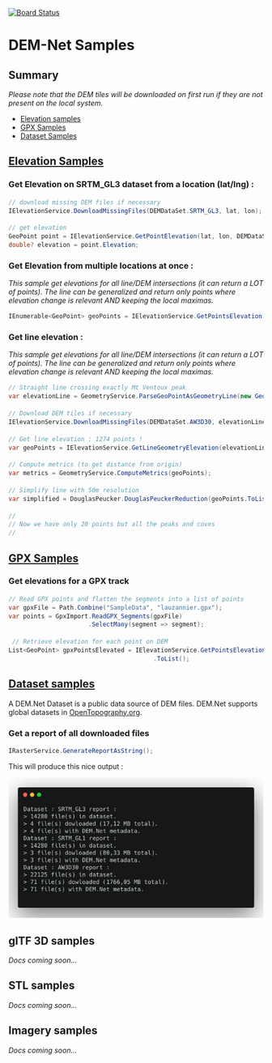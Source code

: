 [![Board Status](https://dev.azure.com/dem-net/0c1af62a-8ff1-4922-86da-d4e92c665a06/d2c48cdc-bc33-40ac-bef9-e674288c5be0/_apis/work/boardbadge/f7942cdf-e24a-49c0-96e2-6a8e4643e76d)](https://dev.azure.com/dem-net/0c1af62a-8ff1-4922-86da-d4e92c665a06/_boards/board/t/d2c48cdc-bc33-40ac-bef9-e674288c5be0/Microsoft.RequirementCategory)
# DEM-Net Samples

## Summary

*Please note that the DEM tiles will be downloaded on first run if they are not present on the local system.*

- [Elevation samples](#elevation-samples)
- [GPX Samples](#gpx-samples)
- [Dataset Samples](#dataset-samples)

## [Elevation Samples](DEMNet.Sample/Samples/ElevationSamples.cs)

### Get Elevation on SRTM_GL3 dataset from a location (lat/lng) :

```csharp
// download missing DEM files if necessary
IElevationService.DownloadMissingFiles(DEMDataSet.SRTM_GL3, lat, lon);

// get elevation
GeoPoint point = IElevationService.GetPointElevation(lat, lon, DEMDataSet.SRTM_GL3);
double? elevation = point.Elevation;
```

### Get Elevation from multiple locations at once :

*This sample get elevations for all line/DEM intersections (it can return a LOT of points).
The line can be generalized and return only points where elevation change is relevant AND keeping the local maximas.*


```csharp
IEnumerable<GeoPoint> geoPoints = IElevationService.GetPointsElevation(points, dataSet);
```

### Get line elevation : 

*This sample get elevations for all line/DEM intersections (it can return a LOT of points).
The line can be generalized and return only points where elevation change is relevant AND keeping the local maximas.*

```csharp
// Straight line crossing exactly Mt Ventoux peak
var elevationLine = GeometryService.ParseGeoPointAsGeometryLine(new GeoPoint(44.078873, 5.144899), new GeoPoint(44.225876, 5.351516));

// Download DEM tiles if necessary
IElevationService.DownloadMissingFiles(DEMDataSet.AW3D30, elevationLine.GetBoundingBox());

// Get line elevation : 1274 points !
var geoPoints = IElevationService.GetLineGeometryElevation(elevationLine, dataSet);

// Compute metrics (to get distance from origin)
var metrics = GeometryService.ComputeMetrics(geoPoints);

// Simplify line with 50m resolution
var simplified = DouglasPeucker.DouglasPeuckerReduction(geoPoints.ToList(), 50 /* meters */);

//
// Now we have only 20 points but all the peaks and coves
//
```

## [GPX Samples](DEMNet.Sample/Samples/GpxSamples.cs)

### Get elevations for a GPX track

```csharp
// Read GPX points and flatten the segments into a list of points
var gpxFile = Path.Combine("SampleData", "lauzannier.gpx");
var points = GpxImport.ReadGPX_Segments(gpxFile)
                      .SelectMany(segment => segment);

 // Retrieve elevation for each point on DEM
List<GeoPoint> gpxPointsElevated = IElevationService.GetPointsElevation(points, DEMDataSet.AW3D30)
                                        .ToList();

```

## [Dataset samples](DEMNet.Sample/Samples/DatasetSamples.cs)

A DEM.Net Dataset is a public data source of DEM files. DEM.Net supports global datasets in [OpenTopography.org](http://opentopo.sdsc.edu/lidar?format=sd&platform=Satellite%20Data).

### Get a report of all downloaded files

```csharp
IRasterService.GenerateReportAsString();
```

This will produce this nice output : 

![GenerateReportAsString](https://github.com/dem-net/Resources/blob/master/images/docs/GenerateReportAsString.png?raw=true)


## glTF 3D samples

*Docs coming soon...*


## STL samples

*Docs coming soon...*

## Imagery samples

*Docs coming soon...*

